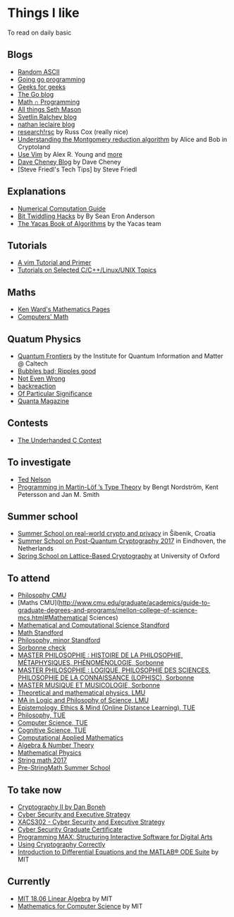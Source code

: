 # Things I like

To read on daily basic

## Blogs

* [Random ASCII](https://randomascii.wordpress.com/)
* [Going go programming](https://www.goinggo.net/)
* [Geeks for geeks](http://www.geeksforgeeks.org/)
* [The Go blog](https://blog.golang.org/)
* [Math ∩ Programming](https://jeremykun.com/2014/12/08/a-motivation-for-quantum-computing/)
* [All things Seth Mason](http://sethmason.com/)
* [Svetlin Ralchev blog](http://blog.ralch.com/tutorial/design-patterns/golang-decorator/)
* [nathan leclaire blog](https://nathanleclaire.com/)
* [research!rsc](https://research.swtch.com/]) by Russ Cox (really nice)
* [Understanding the Montgomery reduction algorithm](https://alicebob.cryptoland.net/understanding-the-montgomery-reduction-algorithm/) by Alice and Bob in Cryptoland
* [Use Vim](https://medium.com/usevim/) by Alex R. Young and [more](https://github.com/alexyoung/usevim/tree/master/_posts)
* [Dave Cheney Blog](https://dave.cheney.net) by Dave Cheney
* [Steve Friedl's Tech Tips] by Steve Friedl

## Explanations
* [Numerical Computation Guide](http://docs.oracle.com/cd/E19957-01/806-3568/)
* [Bit Twiddling Hacks](http://graphics.stanford.edu/~seander/bithacks.html) by By Sean Eron Anderson
* [The Yacas Book of Algorithms](http://yacas.sourceforge.net/Algo.book.pdf) by the Yacas team

## Tutorials
* [A vim Tutorial and Primer](https://danielmiessler.com/study/vim)
* [Tutorials on Selected C/C++/Linux/UNIX Topics](http://www.augustcouncil.com/~tgibson/tutorial/)

## Maths
* [Ken Ward's Mathematics Pages](https://trans4mind.com/personal_development/mathematics/series/sumNaturalNumbers.htm)
* [Computers' Math](http://kias.dyndns.org/comath)

## Quatum Physics
* [Quantum Frontiers](https://quantumfrontiers.com/) by the Institute for Quantum Information and Matter @ Caltech
* [Bubbles bad; Ripples good](https://williewong.wordpress.com/)
* [Not Even Wrong](http://www.math.columbia.edu/~woit/wordpress/)
* [backreaction](http://backreaction.blogspot.com/)
* [Of Particular Significance](https://profmattstrassler.com/)
* [Quanta Magazine](https://www.quantamagazine.org/)

## Contests
* [The Underhanded C Contest](http://underhanded-c.org/_page_id_5.html)

## To investigate

* [Ted Nelson](https://en.wikipedia.org/wiki/Ted_Nelson)
* [Programming in Martin-Löf ’s Type Theory](http://www.cse.chalmers.se/research/group/logic/book/book.pdf) by Bengt Nordström, Kent Petersson and Jan M. Smith

## Summer school
* [Summer School on real-world crypto and privacy](https://summerschool-croatia.cs.ru.nl/2017/) in Šibenik, Croatia
* [Summer School on Post-Quantum Cryptography 2017](https://2017.pqcrypto.org/school/index.html) in Eindhoven, the Netherlands
* [Spring School on Lattice-Based Cryptography](https://www.maths.ox.ac.uk/groups/cryptography/spring-school-lattice-based-cryptography) at University of Oxford

## To attend
* [Philosophy CMU](http://www.cmu.edu/graduate/academics/guide-to-graduate-degrees-and-programs/college-of-humanities-and-social-sciences-handss.html#Philosophy)
* [Maths CMU](http://www.cmu.edu/graduate/academics/guide-to-graduate-degrees-and-programs/mellon-college-of-science-mcs.html#Mathematical Sciences)
* [Mathematical and Computational Science Standford](http://exploredegrees.stanford.edu/schoolofhumanitiesandsciences/mathematicalandcomputationalscience/#courseinventory)
* [Math Standford](http://exploredegrees.stanford.edu/schoolofhumanitiesandsciences/mathematics/#masterstext)
* [Philosophy, minor Standford](http://exploredegrees.stanford.edu/schoolofhumanitiesandsciences/philosophy/#text)
* [Sorbonne check](http://vof.paris-sorbonne.fr/fr/index.html)
* [MASTER PHILOSOPHIE : HISTOIRE DE LA PHILOSOPHIE, MÉTAPHYSIQUES, PHÉNOMÉNOLOGIE, Sorbonne](http://vof.paris-sorbonne.fr/fr/index/master-XB/sciences-humaines-et-sociales-SHS/master-philosophie-histoire-de-la-philosophie-metaphysiques-phenomenologie-program-mphs1-210.html)
* [MASTER PHILOSOPHIE : LOGIQUE, PHILOSOPHIE DES SCIENCES, PHILOSOPHIE DE LA CONNAISSANCE (LOPHISC), Sorbonne](http://vof.paris-sorbonne.fr/fr/index/master-XB/sciences-humaines-et-sociales-SHS/master-philosophie-logique-philosophie-des-sciences-philosophie-de-la-connaissance-lophisc-program-mphs1-213.html)
* [MASTER MUSIQUE ET MUSICOLOGIE, Sorbonne](http://vof.paris-sorbonne.fr/fr/index/master-XB/arts-lettres-langues-ALL/master-musique-et-musicologie-program-mmus1-210.html)
* [Theoretical and mathematical physics, LMU](http://www.theorie.physik.uni-muenchen.de/TMP/)
* [MA in Logic and Philosophy of Science, LMU](http://www.mcmp.philosophie.uni-muenchen.de/students/ma/index.html)
* [Epistemology, Ethics & Mind (Online Distance Learning), TUE](http://www.ed.ac.uk/studying/postgraduate/degrees/index.php?r=site/view&id=844)
* [Philosophy, TUE](http://www.ed.ac.uk/studying/postgraduate/degrees/index.php?r=site/view&id=286)
* [Computer Science, TUE](http://www.ed.ac.uk/studying/postgraduate/degrees/index.php?r=site/view&id=110)
* [Cognitive Science, TUE](http://www.ed.ac.uk/studying/postgraduate/degrees/index.php?r=site/view&id=108)
* [Computational Applied Mathematics](http://www.ed.ac.uk/studying/postgraduate/degrees/index.php?r=site/view&id=935)
* [Algebra & Number Theory](http://www.ed.ac.uk/studying/postgraduate/degrees/index.php?r=site/view&id=509)
* [Mathematical Physics](http://www.ed.ac.uk/studying/postgraduate/degrees/index.php?r=site/view&id=513)
* [String math 2017](https://stringmath2017.desy.de/)
* [Pre-StringMath Summer School](http://grk1670.math.uni-hamburg.de/sms2017/)

## To take now
* [Cryptography II by Dan Boneh](http://online.stanford.edu/course/cryptography-2-2014)
* [Cyber Security and Executive Strategy](http://online.stanford.edu/course/cyber-security-and-executive-strategy)
* [XACS302 - Cyber Security and Executive Strategy](http://scpd.stanford.edu/search/publicCourseSearchDetails.do?method=load&courseId=74276853)
* [Cyber Security Graduate Certificate](http://online.stanford.edu/course/cyber-security-graduate-certificate)
* [Programming MAX: Structuring Interactive Software for Digital Arts](http://online.stanford.edu/course/programming-max-structuring-interactive-software-digital-arts)
* [Using Cryptography Correctly](http://online.stanford.edu/course/using-cryptography-correctly)
* [Introduction to Differential Equations and the MATLAB® ODE Suite](https://www.youtube.com/watch?v=ZvL88xqYSak&list=PLUl4u3cNGP63oTpyxCMLKt_JmB0WtSZfG) by MIT

## Currently
* [MIT 18.06 Linear Algebra](https://www.youtube.com/watch?v=ZK3O402wf1c) by MIT
* [Mathematics for Computer Science](https://www.youtube.com/watch?v=wIq4CssPoO0&list=PLUl4u3cNGP60UlabZBeeqOuoLuj_KNphQ) by MIT

